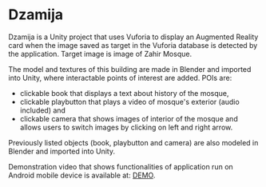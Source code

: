 # Dzamija
Dzamija is a Unity project that uses Vuforia to display an Augmented Reality card when the image saved as target in the Vuforia database is detected by the application. Target image is image of Zahir Mosque.

The model and textures of this building are made in Blender and imported into Unity, where interactable points of interest are added. POIs are: 
- clickable book that displays a text about history of the mosque,
- clickable playbutton that plays a video of mosque's exterior (audio included) and
- clickable camera that shows images of interior of the mosque and allows users to switch images by clicking on left and right arrow.

Previously listed objects (book, playbutton and camera) are also modeled in Blender and imported into Unity.

Demonstration video that shows functionalities of application run on Android mobile device is available at: [DEMO](https://drive.google.com/file/d/16kiyzAvd6_t29U5M9ddaeuEUqHlrwjoR/view?usp=sharing).

